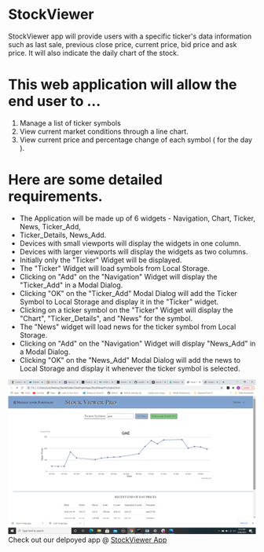 # StockViewer
StockViewer app will provide users with a specific ticker's data information such as last sale, previous close price, current price, bid price and ask price.  It will also indicate the daily chart of the stock.

# This web application will allow the end user to ...

1. Manage a list of ticker symbols
2. View current market conditions through a line chart.
3. View current price and percentage change of each symbol ( for the day ).

# Here are some detailed requirements.

* The Application will be made up of 6 widgets - Navigation, Chart, Ticker, News, Ticker_Add,
* Ticker_Details, News_Add.
* Devices with small viewports will display the widgets in one column.
* Devices with larger viewports will display the widgets as two columns.
* Initially only the "Ticker" Widget will be displayed.
* The "Ticker" Widget will load symbols from Local Storage.
* Clicking on "Add" on the "Navigation" Widget will display the "Ticker_Add" in a Modal Dialog.
* Clicking "OK" on the "Ticker_Add" Modal Dialog will add the Ticker Symbol to Local Storage and display it in the "Ticker" widget.
* Clicking on a ticker symbol on the "Ticker" Widget will display the "Chart", "Ticker_Details", and "News" for the symbol.
* The "News" widget will load news for the ticker symbol from Local Storage.
* Clicking on "Add" on the "Navigation" Widget will display "News_Add" in a Modal Dialog.
* Clicking "OK" on the "News_Add" Modal Dialog will add the news to Local Storage and display it whenever the ticker symbol is selected.

![deployed app ](Assets\images\appDemo.png)
Check out our delpoyed app @
[StockViewer App](https://luis0624.github.io/StockViewer/)



